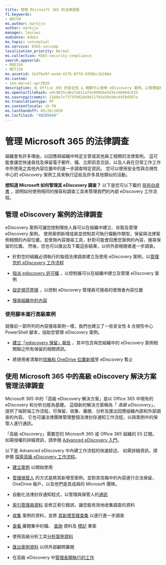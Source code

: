 ```yaml
---
title: 管理 Microsoft 365 的法律調查
f1.keywords:
- NOCSH
ms.author: markjjo
author: markjjo
manager: laurawi
audience: Admin
ms.topic: conceptual
ms.service: O365-seccomp
localization_priority: Normal
ms.collection: M365-security-compliance
search.appverid:
- MOE150
- MET150
ms.assetid: 2e5fbe9f-ee4d-4178-8ff8-4356bc1b168e
ms.custom:
- seo-marvel-apr2020
description: 在 Office 365 的安全性 & 規範中心使用 eDiscovery 案例，以管理組織的法律調查。
ms.openlocfilehash: edc9835cdbefa611af4c0906be5d3e1d0404c635
ms.sourcegitcommit: 2160e7cf373f992dd4d11793a59cb8c44f8d587e
ms.translationtype: MT
ms.contentlocale: zh-TW
ms.lasthandoff: 09/26/2020
ms.locfileid: "48285649"
---
```

# <a name="manage-legal-investigations-in-microsoft-365"></a>管理 Microsoft 365 的法律調查

組織會有許多理由，以回應與組織中特定主管或其他員工相關的法律案例。 這可能會讓您快速尋找及保留電子郵件、檔、立即訊息交談，以及人員在日常工作工作中所使用之其他內容位置中的進一步調查特定資訊。 您可以使用安全性與合規性中心的 eDiscovery 案例工具來執行這些及許多其他類似的活動。
  
**想知道 Microsoft 如何管理其 eDiscovery 調查？** 以下是您可以下載的 [技術白皮書](https://go.microsoft.com/fwlink/?linkid=852161) ，說明如何使用相同的搜尋和調查工具來管理我們的內部 eDiscovery 工作流程。
   
## <a name="manage-legal-investigations-with-ediscovery-cases"></a>管理 eDiscovery 案例的法律調查

eDiscovery 案例可讓您控制哪些人員可以在組織中建立、存取及管理 eDiscovery 案例。 使用案例新增成員並控制其可執行檔動作類型，保留與法律案例相關的內容位置，並使用內容搜尋工具，針對可能會回應您案例的內容，搜尋保留的位置。 然後，您也可以匯出及下載這些結果，以供外部檢閱者進一步調查。
  
- 針對您的組織必須執行的每個法律調查建立及使用 eDiscovery 案例，以[管理您的 eDiscovery 工作流程](ediscovery-cases.md) 
    
- [指派 ediscovery 許可權](assign-ediscovery-permissions.md) ，以控制誰可以在組織中建立及管理 eDiscovery 案例 
    
- [設定規范界限](tagging-and-assessment-in-advanced-ediscovery.md) ，以控制 eDiscovery 管理員可搜尋的使用者內容位置 
    
- [搜尋組織中的內容](search-for-content.md) 
    
### <a name="use-scripts-for-advanced-scenarios"></a>使用腳本進行高級案例

就像前一節所列的內容搜尋案例一樣，我們也建立了一些安全性 & 合規性中心 PowerShell 腳本，協助您管理 eDiscovery 案例。
  
- [建立「ediscovery 保留」報告](create-a-report-on-holds-in-ediscovery-cases.md) ，其中包含與您組織中的 eDiscovery 案例相關聯之所有保留的相關資訊。 
    
- 將使用者清單的[信箱和 OneDrive 位置新增](use-a-script-to-add-users-to-a-hold-in-ediscovery.md)至 eDiscovery 暫止 
  
## <a name="manage-legal-investigations-with-the-advanced-ediscovery-solution-in-microsoft-365"></a>使用 Microsoft 365 中的高級 eDiscovery 解決方案管理法律調查

Microsoft 365 中的「高級 eDiscovery 解決方案」是以 Office 365 中現有的 eDiscovery 和分析功能為基礎。 這個新的解決方案稱為「 *高級 eDiscovery*」，提供了端對端工作流程，可保留、收集、審閱、分析及匯出回應組織內部和外部調查的內容。 它也可讓法律團隊管理整個法律封存通知工作流程，以與案例中的保管人進行通訊。

「高級 eDiscovery」需要您的 Microsoft 365 或 Office 365 組織的 E5 訂閱。 如需授權的詳細資訊，請參閱 [Advanced eDiscovery 入門](get-started-with-advanced-ediscovery.md#step-1-verify-and-assign-appropriate-licenses)。

以下是 Advanced eDiscovery 中內建工作流程的快速綜述。 如需詳細資訊，請參閱 [探索高級 eDiscovery 工作流程](get-started-with-advanced-ediscovery.md#explore-the-advanced-ediscovery-workflow)。

- [建立案例](create-new-ediscovery-case.md) 以開始使用

- [管理保管人](managing-custodians.md) 的方式是將其新增至案例，並對其信箱中的內容進行合法保留，OneDrive 帳戶，以及他們是其成員的 Microsoft 團隊。

- 自動化法律封存通知程式，以管理與保管人的[通訊](managing-custodian-communications.md)

- [索引管理員資料](processing-data-for-case.md) 並修正索引錯誤，讓您能有效地收集調查的資料

- [收集](collecting-data-for-ediscovery.md) 案例的資料，並將 [其新增至複查集](collecting-data-for-ediscovery.md#add-search-results-to-a-review-set) 以進行進一步調查

- [查看 ](view-documents-in-review-set.md) 審閱集中的檔、 [查詢](review-set-search.md) 資料及 [標記](tagging-documents.md) 專案

- 使用高級分析工具[分析案例資料](analyzing-data-in-review-set.md)

- [匯出案例資料](exporting-data-ediscover20.md) 以供外部顧問審閱

- 在高級 eDiscovery 中[管理長期執行的工作](managing-jobs-ediscovery20.md)
